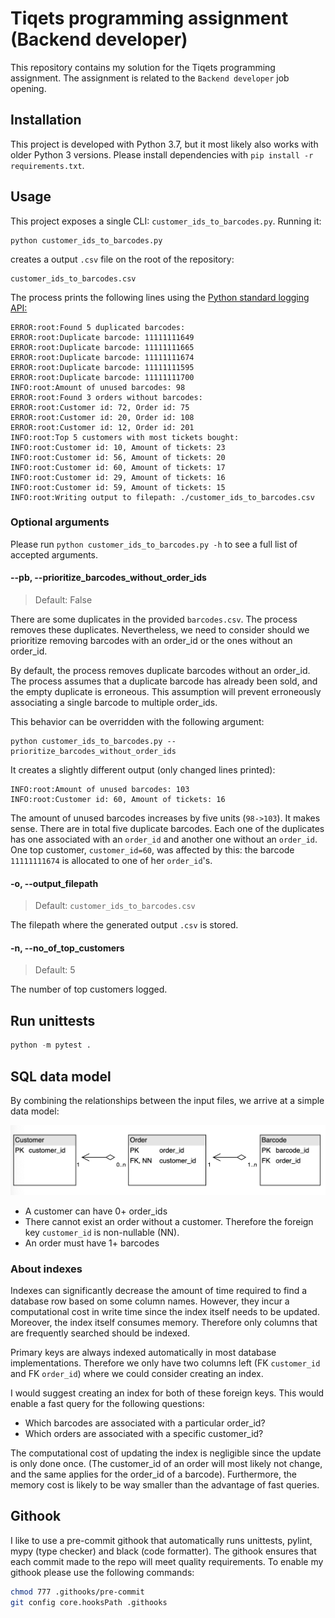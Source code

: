 

# Tiqets programming assignment (Backend developer)

This repository contains my solution for the Tiqets programming assignment. The assignment is related to the `Backend developer` job opening.

## Installation
This project is developed with Python 3.7, but it most likely also works with older Python 3 versions. Please install dependencies with `pip install -r requirements.txt`.

## Usage
This project exposes a single CLI: `customer_ids_to_barcodes.py`. Running it:
```
python customer_ids_to_barcodes.py
```
creates a output `.csv` file on the root of the repository:
```
customer_ids_to_barcodes.csv
```
The process prints the following lines using the [Python standard logging API:](https://docs.python.org/3/library/logging.html)

```
ERROR:root:Found 5 duplicated barcodes:
ERROR:root:Duplicate barcode: 11111111649
ERROR:root:Duplicate barcode: 11111111665
ERROR:root:Duplicate barcode: 11111111674
ERROR:root:Duplicate barcode: 11111111595
ERROR:root:Duplicate barcode: 11111111700
INFO:root:Amount of unused barcodes: 98
ERROR:root:Found 3 orders without barcodes:
ERROR:root:Customer id: 72, Order id: 75
ERROR:root:Customer id: 20, Order id: 108
ERROR:root:Customer id: 12, Order id: 201
INFO:root:Top 5 customers with most tickets bought:
INFO:root:Customer id: 10, Amount of tickets: 23
INFO:root:Customer id: 56, Amount of tickets: 20
INFO:root:Customer id: 60, Amount of tickets: 17
INFO:root:Customer id: 29, Amount of tickets: 16
INFO:root:Customer id: 59, Amount of tickets: 15
INFO:root:Writing output to filepath: ./customer_ids_to_barcodes.csv
```


### Optional arguments
Please run `python customer_ids_to_barcodes.py -h` to see a full list of accepted arguments.

#### --pb, --prioritize_barcodes_without_order_ids
> Default: False

There are some duplicates in the provided `barcodes.csv`. The process removes these duplicates. Nevertheless, we need to consider should we prioritize removing barcodes with an order_id or the ones without an order_id.

By default, the process removes duplicate barcodes without an order_id. The process assumes that a duplicate barcode has already been sold, and the empty duplicate is erroneous. This assumption will prevent erroneously associating a single barcode to multiple order_ids.

This behavior can be overridden with the following argument:
```
python customer_ids_to_barcodes.py --prioritize_barcodes_without_order_ids
```

It creates a slightly different output (only changed lines printed):
```
INFO:root:Amount of unused barcodes: 103
INFO:root:Customer id: 60, Amount of tickets: 16
```
The amount of unused barcodes increases by five units (`98->103`). It makes sense. There are in total five duplicate barcodes. Each one of the duplicates has one associated with an `order_id` and another one without an `order_id`. One top customer,  `customer_id=60`, was affected by this: the barcode `11111111674` is allocated to one of her `order_id`'s.

#### -o, --output_filepath

> Default: `customer_ids_to_barcodes.csv`

The filepath where the generated output `.csv` is stored.

#### -n, --no_of_top_customers

> Default: 5

The number of top customers logged.

## Run unittests

```python
python -m pytest .
```

## SQL data model
By combining the relationships between the input files, we arrive at a simple data model:

![SQL data model](https://github.com/nikked/didactic-waffle/blob/master/images/db_model.png)

* A customer can have 0+ order_ids
* There cannot exist an order without a customer. Therefore the foreign key `customer_id` is non-nullable (NN).
* An order must have 1+ barcodes

### About indexes
Indexes can significantly decrease the amount of time required to find a database row based on some column names. However, they incur a computational cost in write time since the index itself needs to be updated. Moreover, the index itself consumes memory. Therefore only columns that are frequently searched should be indexed.

Primary keys are always indexed automatically in most database implementations. Therefore we only have two columns left (FK `customer_id` and FK `order_id`) where we could consider creating an index.

I would suggest creating an index for both of these foreign keys. This would enable a fast query for the following questions:
* Which barcodes are associated with a particular order_id?
* Which orders are associated with a specific customer_id?

The computational cost of updating the index is negligible since the update is only done once. (The customer_id of an order will most likely not change, and the same applies for the order_id of a barcode). Furthermore, the memory cost is likely to be way smaller than the advantage of fast queries.


## Githook
I like to use a pre-commit githook that automatically runs unittests, pylint, mypy (type checker) and black (code formatter). The githook ensures that each commit made to the repo will meet quality requirements. To enable my githook please use the following commands:
```bash
chmod 777 .githooks/pre-commit
git config core.hooksPath .githooks
```
